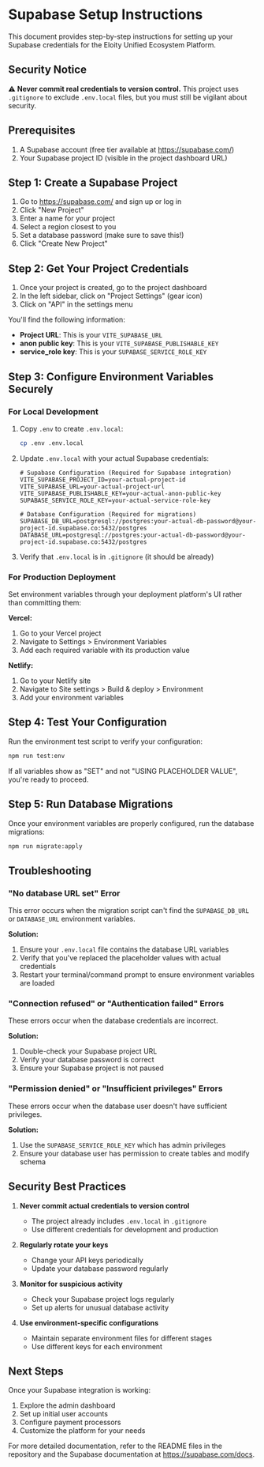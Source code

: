 # Supabase Setup Instructions

This document provides step-by-step instructions for setting up your Supabase credentials for the Eloity Unified Ecosystem Platform.

## Security Notice

⚠️ **Never commit real credentials to version control.** This project uses `.gitignore` to exclude `.env.local` files, but you must still be vigilant about security.

## Prerequisites

1. A Supabase account (free tier available at https://supabase.com/)
2. Your Supabase project ID (visible in the project dashboard URL)

## Step 1: Create a Supabase Project

1. Go to https://supabase.com/ and sign up or log in
2. Click "New Project"
3. Enter a name for your project
4. Select a region closest to you
5. Set a database password (make sure to save this!)
6. Click "Create New Project"

## Step 2: Get Your Project Credentials

1. Once your project is created, go to the project dashboard
2. In the left sidebar, click on "Project Settings" (gear icon)
3. Click on "API" in the settings menu

You'll find the following information:

- **Project URL**: This is your `VITE_SUPABASE_URL`
- **anon public key**: This is your `VITE_SUPABASE_PUBLISHABLE_KEY`
- **service_role key**: This is your `SUPABASE_SERVICE_ROLE_KEY`

## Step 3: Configure Environment Variables Securely

### For Local Development

1. Copy `.env` to create `.env.local`:
   ```bash
   cp .env .env.local
   ```

2. Update `.env.local` with your actual Supabase credentials:
   ```env
   # Supabase Configuration (Required for Supabase integration)
   VITE_SUPABASE_PROJECT_ID=your-actual-project-id
   VITE_SUPABASE_URL=your-actual-project-url
   VITE_SUPABASE_PUBLISHABLE_KEY=your-actual-anon-public-key
   SUPABASE_SERVICE_ROLE_KEY=your-actual-service-role-key

   # Database Configuration (Required for migrations)
   SUPABASE_DB_URL=postgresql://postgres:your-actual-db-password@your-project-id.supabase.co:5432/postgres
   DATABASE_URL=postgresql://postgres:your-actual-db-password@your-project-id.supabase.co:5432/postgres
   ```

3. Verify that `.env.local` is in `.gitignore` (it should be already)

### For Production Deployment

Set environment variables through your deployment platform's UI rather than committing them:

**Vercel:**
1. Go to your Vercel project
2. Navigate to Settings > Environment Variables
3. Add each required variable with its production value

**Netlify:**
1. Go to your Netlify site
2. Navigate to Site settings > Build & deploy > Environment
3. Add your environment variables

## Step 4: Test Your Configuration

Run the environment test script to verify your configuration:

```bash
npm run test:env
```

If all variables show as "SET" and not "USING PLACEHOLDER VALUE", you're ready to proceed.

## Step 5: Run Database Migrations

Once your environment variables are properly configured, run the database migrations:

```bash
npm run migrate:apply
```

## Troubleshooting

### "No database URL set" Error

This error occurs when the migration script can't find the `SUPABASE_DB_URL` or `DATABASE_URL` environment variables.

**Solution:**
1. Ensure your `.env.local` file contains the database URL variables
2. Verify that you've replaced the placeholder values with actual credentials
3. Restart your terminal/command prompt to ensure environment variables are loaded

### "Connection refused" or "Authentication failed" Errors

These errors occur when the database credentials are incorrect.

**Solution:**
1. Double-check your Supabase project URL
2. Verify your database password is correct
3. Ensure your Supabase project is not paused

### "Permission denied" or "Insufficient privileges" Errors

These errors occur when the database user doesn't have sufficient privileges.

**Solution:**
1. Use the `SUPABASE_SERVICE_ROLE_KEY` which has admin privileges
2. Ensure your database user has permission to create tables and modify schema

## Security Best Practices

1. **Never commit actual credentials to version control**
   - The project already includes `.env.local` in `.gitignore`
   - Use different credentials for development and production

2. **Regularly rotate your keys**
   - Change your API keys periodically
   - Update your database password regularly

3. **Monitor for suspicious activity**
   - Check your Supabase project logs regularly
   - Set up alerts for unusual database activity

4. **Use environment-specific configurations**
   - Maintain separate environment files for different stages
   - Use different keys for each environment

## Next Steps

Once your Supabase integration is working:

1. Explore the admin dashboard
2. Set up initial user accounts
3. Configure payment processors
4. Customize the platform for your needs

For more detailed documentation, refer to the README files in the repository and the Supabase documentation at https://supabase.com/docs.